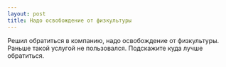 ```yaml
---
layout: post 
title: Надо освобождение от физкультуры 
--- 
```

Решил обратиться в компанию, надо освобождение от физкультуры. Раньше такой услугой не пользовался. Подскажите куда лучше обратиться.